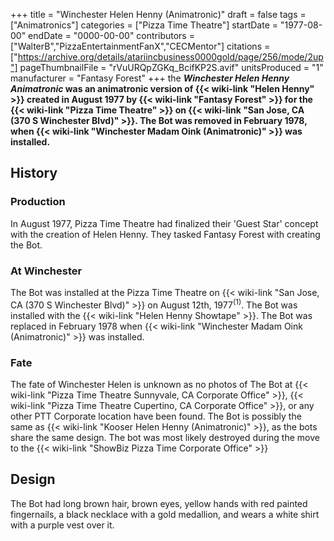 +++
title = "Winchester Helen Henny (Animatronic)"
draft = false
tags = ["Animatronics"]
categories = ["Pizza Time Theatre"]
startDate = "1977-08-00"
endDate = "0000-00-00"
contributors = ["WalterB","PizzaEntertainmentFanX","CECMentor"]
citations = ["https://archive.org/details/atariincbusiness0000gold/page/256/mode/2up"]
pageThumbnailFile = "rVuURQpZGKq_BcifKP2S.avif"
unitsProduced = "1"
manufacturer = "Fantasy Forest"
+++
the ***Winchester Helen Henny Animatronic* was an animatronic version of {{< wiki-link "Helen Henny" >}} created in August 1977 by {{< wiki-link "Fantasy Forest" >}} for the {{< wiki-link "Pizza Time Theatre" >}} on {{< wiki-link "San Jose, CA (370 S Winchester Blvd)" >}}. The Bot was removed in February 1978, when {{< wiki-link "Winchester Madam Oink (Animatronic)" >}} was installed.**

## History

### Production

In August 1977, Pizza Time Theatre had finalized their 'Guest Star' concept with the creation of Helen Henny. They tasked Fantasy Forest with creating the Bot.

### At Winchester

The Bot was installed at the Pizza Time Theatre on {{< wiki-link "San Jose, CA (370 S Winchester Blvd)" >}} on August 12th, 1977<sup>(1)</sup>. The Bot was installed with the {{< wiki-link "Helen Henny Showtape" >}}. The Bot was replaced in February 1978 when {{< wiki-link "Winchester Madam Oink (Animatronic)" >}} was installed.

### Fate

The fate of Winchester Helen is unknown as no photos of The Bot at {{< wiki-link "Pizza Time Theatre Sunnyvale, CA Corporate Office" >}}, {{< wiki-link "Pizza Time Theatre Cupertino, CA Corporate Office" >}}, or any other PTT Corporate location have been found. The Bot is possibly the same as {{< wiki-link "Kooser Helen Henny (Animatronic)" >}}, as the bots share the same design. The bot was most likely destroyed during the move to the {{< wiki-link "ShowBiz Pizza Time Corporate Office" >}}

## Design

The Bot had long brown hair, brown eyes, yellow hands with red painted fingernails, a black necklace with a gold medallion, and wears a white shirt with a purple vest over it.
